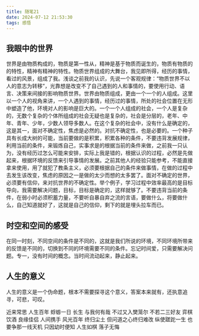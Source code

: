```yaml
---
title: 随笔21
date: 2024-07-12 21:53:30
tags: 感悟
---
```


## 我眼中的世界

世界是由物质构成的，物质是第一性从，精神是基于物质而诞生的，物质有物质的的特性，精神有精神的特性。物质世界组成的大舞台，我见即所得，经历的事情，看过的风景，组成了我。浅谈之前我的认识，先说一个客观规律：“物质世界不以人的意志为转移”，光靠想是改变不了自己遇到的人和事情的，要使用行动、语言、决策来间接的影响物质世界。世界由物质组成，更由一个一个的人组成。这里以一个人的视角来讲，一个人遇到的事情，经历过的事情，所处的社会位置在无形中塑造了他，环境对人的影响是巨大的。一个一个人组成的社会，一个人是复杂的，无数个复杂的个体所组成的社会无疑也是复杂的，社会是分层的，老年、中年、青年、少年，少数人领导多数人。在这个复杂的社会中，没有什么是确定的，这是其一，面对不确定性，焦虑是必然的。对抗不确定性，也是必要的。一个种子具有长成大树的可能，当前要做的是积累，积累各种的条件，不要违背发展规律，利用当前的条件，来锻炼自己，实事求是的根据当前的条件来做，之前我一只认为，没有经历过怎么可能来安排，实际上我是错的，根据认识的过程，必然是先做起来，根据环境的反馈来引导事情的发展。之前其他人的经验只能参考，不能直接拿来使用，用了就犯了教条主义，必须要根据自己的条件来做事情，在做的过程中去发生该改变，焦虑的原因之一是做的太少而想的太多罢了。面对不确定的世界，必须要有信仰，来对抗世界的不确定性。举个例子，学习过程中效率最高的是目标导向，我需要解决问题，目标，目标是确定的，这样就够了。不要违背当前的条件，在弱小时必须积蓄力量，不要听自暴自弃之流的言语，要做什么，将要做什么，自己知道就好了，这就是自己的信仰，剩下的就是埋头拉车而已。

## 时空和空间的感受
在同一时刻，不同空间的条件是不同的，这就是我们所说的环境，不同环境所带来的反馈是不同的，切换到不同的环境需要不同的条件。忘记时间爱，只需要解决问题。专一，没有时间的概念。当时间流动起来，静止起来。

## 人生的意义
人生的意义是一个伪命题，根本不需要探寻这个意义，答案本来就有，还执意追寻，可悲，可叹。


近来常思
人生百年
蜉蝣一日
长生  与我何有哉
不过又入樊笼尔
不若二三好友
弈棋饮酒
良缘佳侣
人间携手
风光百年
终归尘土
但问道之心终归难改
纵使蹉跎一生
也要争那一线天机
只因幼时便知
人生如棋
落子无悔




[](https://ultrafisher.github.io/2020/08/23/%E5%9C%A8Hexo%E4%B8%AD%E7%94%A8Markdown%E6%B7%BB%E5%8A%A0%E7%BD%91%E7%BB%9C%E6%88%96%E6%9C%AC%E5%9C%B0%E8%A7%86%E9%A2%91%E4%BB%A5%E5%8F%8AGIF%E5%8A%A8%E5%9B%BE/)